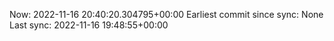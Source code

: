 Now: 2022-11-16 20:40:20.304795+00:00 Earliest commit since sync: None Last sync: 2022-11-16 19:48:55+00:00
